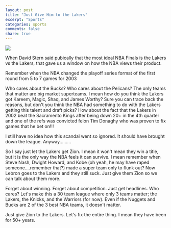 ```yaml
---
layout: post
title: "Just Give Him to the Lakers"
excerpt: "Sports"
categories: sports
comments: false
share: true
---
```


![](https://fadeawayworld.net/wp-content/uploads/2018/10/43741212_289583905216916_7543378085622579200_n.jpg)




When David Stern said pubically that the most ideal NBA Finals is the Lakers vs the Lakers, that gave us a window on how the NBA views their product.


Remember when the NBA changed the playoff series format of the first round from 5 to 7 games for 2003


Who cares about the Bucks? Who cares about the Pelicans? The only teams that matter are big market superteams. I mean how do you think the Lakers got Kareem, Magic, Shaq, and James Worthy? Sure you can trace back the reasons, but don't you think the NBA had something to do with the Lakers getting this talent and draft picks? How about the fact that the Lakers in 2002 beat the Sacramento Kings after being down 20+ in the 4th quarter and one of the refs was convicted felon Tim Donaghy who was proven to fix games that he bet on!!! 

I still have no idea how this scandal went so ignored. It should have brought down the league. Anyway.........



So I say just let the Lakers get Zion. I mean it won't mean they win a title, but it is the only way the NBA feels it can survive. I mean remember when Steve Nash, Dwight Howard, and Kobe (oh yeah, he may have raped someone....remember that?) made a super team only to flunk out? Now Lebron goes to the Lakers and they still suck. Just give them Zion so we can talk about them more.


Forget about winning. Forget about competition. Just get headlines. Who cares? Let's make this a 30 team league where only 3 teams matter; the Lakers, the Knicks, and the Warriors (for now). Even if the Nuggets and Bucks are 2 of the 3 best NBA teams, it doesn't matter. 

Just give Zion to the Lakers. Let's fix the entire thing. I mean they have been for 50+ years.









